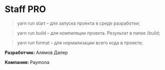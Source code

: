 # Staff PRO

>yarn run start – для запуска проекта в среде разработки;

>yarn run build – для компиляции проекта. Результат в папке /build;

>yarn run format – для нормализации всего кода в проекте;

**Разработчик:** 
Алямов Далер

**Компания:**
Paymona